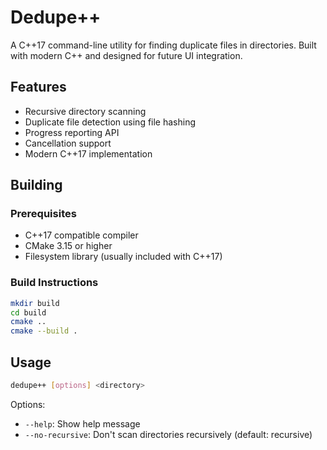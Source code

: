 # Dedupe++

A C++17 command-line utility for finding duplicate files in directories. Built with modern C++ and designed for future UI integration.

## Features

- Recursive directory scanning
- Duplicate file detection using file hashing
- Progress reporting API
- Cancellation support
- Modern C++17 implementation

## Building

### Prerequisites

- C++17 compatible compiler
- CMake 3.15 or higher
- Filesystem library (usually included with C++17)

### Build Instructions

```bash
mkdir build
cd build
cmake ..
cmake --build .
```

## Usage

```bash
dedupe++ [options] <directory>
```

Options:
- `--help`: Show help message
- `--no-recursive`: Don't scan directories recursively (default: recursive)
